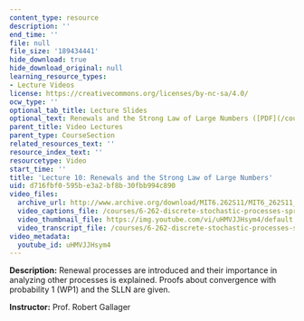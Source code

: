 ```yaml
---
content_type: resource
description: ''
end_time: ''
file: null
file_size: '189434441'
hide_download: true
hide_download_original: null
learning_resource_types:
- Lecture Videos
license: https://creativecommons.org/licenses/by-nc-sa/4.0/
ocw_type: ''
optional_tab_title: Lecture Slides
optional_text: Renewals and the Strong Law of Large Numbers ([PDF](/courses/6-262-discrete-stochastic-processes-spring-2011/resources/mit6_262s11_lec10))
parent_title: Video Lectures
parent_type: CourseSection
related_resources_text: ''
resource_index_text: ''
resourcetype: Video
start_time: ''
title: 'Lecture 10: Renewals and the Strong Law of Large Numbers'
uid: d716fbf0-595b-e3a2-bf8b-30fbb994c890
video_files:
  archive_url: http://www.archive.org/download/MIT6.262S11/MIT6_262S11_lec10_300k.mp4
  video_captions_file: /courses/6-262-discrete-stochastic-processes-spring-2011/ed0074ef41ca5551b1e3935957f9fc77_uHMVJJHsym4.vtt
  video_thumbnail_file: https://img.youtube.com/vi/uHMVJJHsym4/default.jpg
  video_transcript_file: /courses/6-262-discrete-stochastic-processes-spring-2011/10a46987292947531c537ea2590aaa8c_uHMVJJHsym4.pdf
video_metadata:
  youtube_id: uHMVJJHsym4
---
```


**Description:** Renewal processes are introduced and their importance in analyzing other processes is explained. Proofs about convergence with probability 1 (WP1) and the SLLN are given.

**Instructor:** Prof. Robert Gallager

